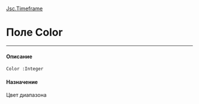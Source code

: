 ﻿---
Link: InfoBoard.Ctrl.Jsc.Timeframe.@Color
---

[Jsc.Timeframe](Default)

# Поле Color
---

#### Описание

    Color :Integer

#### Назначение

Цвет диапазона
